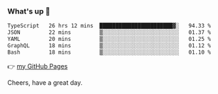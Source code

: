 ### What's up 👋

<!--START_SECTION:waka-->

```txt
TypeScript   26 hrs 12 mins  ███████████████████████▓░   94.33 %
JSON         22 mins         ▒░░░░░░░░░░░░░░░░░░░░░░░░   01.37 %
YAML         20 mins         ▒░░░░░░░░░░░░░░░░░░░░░░░░   01.25 %
GraphQL      18 mins         ▒░░░░░░░░░░░░░░░░░░░░░░░░   01.12 %
Bash         18 mins         ▒░░░░░░░░░░░░░░░░░░░░░░░░   01.10 %
```

<!--END_SECTION:waka-->

👉 [my GitHub Pages](https://ykzhukian.github.io)

Cheers, have a great day.

